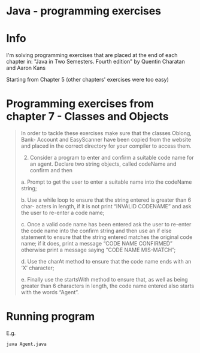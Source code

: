 # Java - programming exercises

# Info

I'm solving programming exercises that are placed at the end of each chapter in:
"Java in Two Semesters. Fourth edition" by Quentin Charatan and Aaron Kans

Starting from Chapter 5 (other chapters' exercises were too easy)

# Programming exercises from chapter 7 - Classes and Objects

> In order to tackle these exercises make sure that the classes Oblong, Bank-
> Account and EasyScanner have been copied from the website and placed in
> the correct directory for your compiler to access them.
>
>
>
> 2. Consider a program to enter and confirm a suitable code name for an agent.
> Declare two string objects, called codeName and confirm and then
>
> a. Prompt to get the user to enter a suitable name into the codeName string;
>
> b. Use a while loop to ensure that the string entered is greater than 6 char-
> acters in length, if it is not print “INVALID CODENAME” and ask the user
> to re-enter a code name;
>
> c. Once a valid code name has been entered ask the user to re-enter the code
> name into the confirm string and then use an if else statement to ensure
> that the string entered matches the original code name; if it does, print a
> message “CODE NAME CONFIRMED” otherwise print a message saying
> “CODE NAME MIS-MATCH”;
>
> d. Use the charAt method to ensure that the code name ends with an ‘X’
> character;
>
> e. Finally use the startsWith method to ensure that, as well as being
> greater than 6 characters in length, the code name entered also starts with the
> words “Agent”.

# Running program

E.g.

```bash
java Agent.java
```
